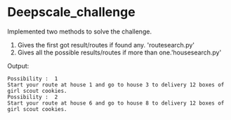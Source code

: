 # Deepscale_challenge
Implemented two methods to solve the challenge.
1. Gives the first got result/routes if found any. 'routesearch.py'
1. Gives all the possible results/routes if more than one.'housesearch.py'

Output:
```
Possibility :  1
Start your route at house 1 and go to house 3 to delivery 12 boxes of girl scout cookies.
Possibility :  2
Start your route at house 6 and go to house 8 to delivery 12 boxes of girl scout cookies.

```
